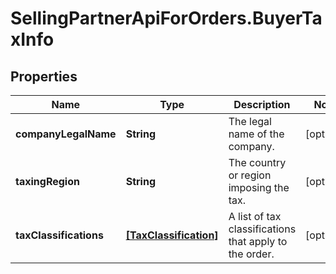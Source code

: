 # SellingPartnerApiForOrders.BuyerTaxInfo

## Properties

Name | Type | Description | Notes
------------ | ------------- | ------------- | -------------
**companyLegalName** | **String** | The legal name of the company. | [optional] 
**taxingRegion** | **String** | The country or region imposing the tax. | [optional] 
**taxClassifications** | [**[TaxClassification]**](TaxClassification.md) | A list of tax classifications that apply to the order. | [optional] 


